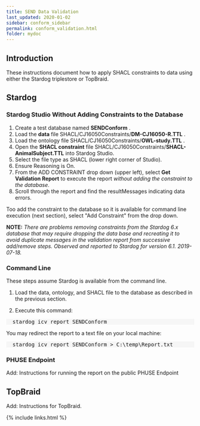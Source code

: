 ```yaml
---
title: SEND Data Validation
last_updated: 2020-01-02
sidebar: conform_sidebar
permalink: conform_validation.html
folder: mydoc
---
```


## Introduction

These instructions document how to apply SHACL constraints to data using either the Stardog triplestore or TopBraid.

## Stardog

### Stardog Studio Without Adding Constraints to the Database

1. Create a test database named **SENDConform** .
1. Load the **data** file SHACL/CJ16050Constraints/**DM-CJ16050-R.TTL** .
1. Load the ontology file SHACL/CJ16050Constraints/**OWL-study.TTL** .
1. Open the **SHACL constraint** file SHACL/CJ16050Constraints/**SHACL-AnimalSubject.TTL** into Stardog Studio.
1. Select the file type as SHACL (lower right corner of Studio).
1. Ensure Reasoning is On.
1. From the ADD CONSTRAINT drop down (upper left), select **Get Validation Report** to execute the report *without adding the constraint to the database*.
1. Scroll through the report and find the resultMessages indicating data errors.

Too add the constraint to the database so it is available for command line execution (next section), select "Add Constraint" from the drop down.  

**NOTE:** *There are problems removing constraints from the Stardog 6.x database that may require dropping the data base and recreating it to avoid duplicate messages in the validation report from successive add/remove steps. Observed and reported to Stardog for version 6.1.  2019-07-18.*


### Command Line

These steps assume Stardog is available from the command line.
1. Load the data, ontology, and SHACL file to the database as described in the previous section.

1. Execute this command:

<pre style="background-color:#F6F6F6;">
  stardog icv report SENDConform
</pre>

You may redirect the report to a text file on your local machine:

<pre style="background-color:#F6F6F6;">
  stardog icv report SENDConform > C:\temp\Report.txt
</pre>

### PHUSE Endpoint

<font class='toBeAdded'>Add: Instructions for running the report on the public PHUSE Endpoint</font>

## TopBraid
<font class='toBeAdded'>Add: Instructions for TopBraid.</font>

{% include links.html %}
